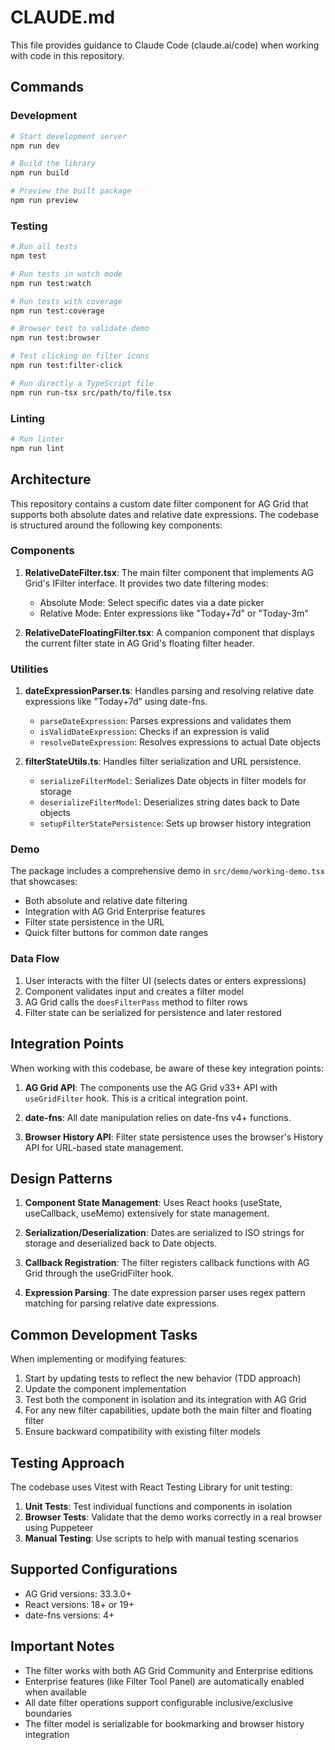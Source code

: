 # CLAUDE.md

This file provides guidance to Claude Code (claude.ai/code) when working with code in this repository.

## Commands

### Development

```bash
# Start development server
npm run dev

# Build the library
npm run build

# Preview the built package
npm run preview
```

### Testing

```bash
# Run all tests
npm test

# Run tests in watch mode
npm run test:watch

# Run tests with coverage
npm run test:coverage

# Browser test to validate demo
npm run test:browser

# Test clicking on filter icons
npm run test:filter-click

# Run directly a TypeScript file
npm run run-tsx src/path/to/file.tsx
```

### Linting

```bash
# Run linter
npm run lint
```

## Architecture

This repository contains a custom date filter component for AG Grid that supports both absolute dates and relative date expressions. The codebase is structured around the following key components:

### Components

1. **RelativeDateFilter.tsx**: The main filter component that implements AG Grid's IFilter interface. It provides two date filtering modes:

   - Absolute Mode: Select specific dates via a date picker
   - Relative Mode: Enter expressions like "Today+7d" or "Today-3m"

2. **RelativeDateFloatingFilter.tsx**: A companion component that displays the current filter state in AG Grid's floating filter header.

### Utilities

1. **dateExpressionParser.ts**: Handles parsing and resolving relative date expressions like "Today+7d" using date-fns.

   - `parseDateExpression`: Parses expressions and validates them
   - `isValidDateExpression`: Checks if an expression is valid
   - `resolveDateExpression`: Resolves expressions to actual Date objects

2. **filterStateUtils.ts**: Handles filter serialization and URL persistence.
   - `serializeFilterModel`: Serializes Date objects in filter models for storage
   - `deserializeFilterModel`: Deserializes string dates back to Date objects
   - `setupFilterStatePersistence`: Sets up browser history integration

### Demo

The package includes a comprehensive demo in `src/demo/working-demo.tsx` that showcases:

- Both absolute and relative date filtering
- Integration with AG Grid Enterprise features
- Filter state persistence in the URL
- Quick filter buttons for common date ranges

### Data Flow

1. User interacts with the filter UI (selects dates or enters expressions)
2. Component validates input and creates a filter model
3. AG Grid calls the `doesFilterPass` method to filter rows
4. Filter state can be serialized for persistence and later restored

## Integration Points

When working with this codebase, be aware of these key integration points:

1. **AG Grid API**: The components use the AG Grid v33+ API with `useGridFilter` hook. This is a critical integration point.

2. **date-fns**: All date manipulation relies on date-fns v4+ functions.

3. **Browser History API**: Filter state persistence uses the browser's History API for URL-based state management.

## Design Patterns

1. **Component State Management**: Uses React hooks (useState, useCallback, useMemo) extensively for state management.

2. **Serialization/Deserialization**: Dates are serialized to ISO strings for storage and deserialized back to Date objects.

3. **Callback Registration**: The filter registers callback functions with AG Grid through the useGridFilter hook.

4. **Expression Parsing**: The date expression parser uses regex pattern matching for parsing relative date expressions.

## Common Development Tasks

When implementing or modifying features:

1. Start by updating tests to reflect the new behavior (TDD approach)
2. Update the component implementation
3. Test both the component in isolation and its integration with AG Grid
4. For any new filter capabilities, update both the main filter and floating filter
5. Ensure backward compatibility with existing filter models

## Testing Approach

The codebase uses Vitest with React Testing Library for unit testing:

1. **Unit Tests**: Test individual functions and components in isolation
2. **Browser Tests**: Validate that the demo works correctly in a real browser using Puppeteer
3. **Manual Testing**: Use scripts to help with manual testing scenarios

## Supported Configurations

- AG Grid versions: 33.3.0+
- React versions: 18+ or 19+
- date-fns versions: 4+

## Important Notes

- The filter works with both AG Grid Community and Enterprise editions
- Enterprise features (like Filter Tool Panel) are automatically enabled when available
- All date filter operations support configurable inclusive/exclusive boundaries
- The filter model is serializable for bookmarking and browser history integration
